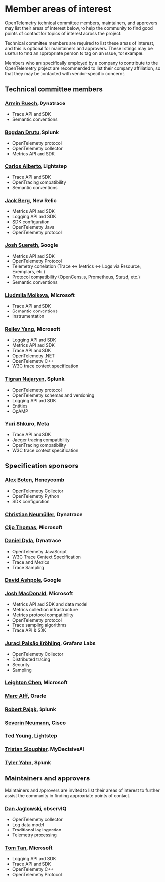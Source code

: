 # Member areas of interest

OpenTelemetry technical committee members, maintainers, and approvers
may list their areas of interest below, to help the community to find
good points of contact for topics of interest across the project.

Technical committee members are required to list these areas of
interest, and this is optional for maintainers and approvers.  These
listings may be useful to find an appropriate person to tag on an
issue, for example.

Members who are specifically employed by a company to contribute to
the OpenTelemetry project are recommended to list their company
affiliation, so that they may be contacted with vendor-specific
concerns.

## Technical committee members

### [Armin Ruech](https://github.com/arminru), Dynatrace

- Trace API and SDK
- Semantic conventions

### [Bogdan Drutu](https://github.com/BogdanDrutu), Splunk

- OpenTelemetry protocol
- OpenTelemetry collector
- Metrics API and SDK

### [Carlos Alberto](https://github.com/carlosalberto), Lightstep

- Trace API and SDK
- OpenTracing compatibility
- Semantic conventions

### [Jack Berg](https://github.com/jack-berg), New Relic

- Metrics API and SDK
- Logging API and SDK
- SDK configuration
- OpenTelemetry Java
- OpenTelemetry protocol

### [Josh Suereth](https://github.com/jsuereth), Google

- Metrics API and SDK
- OpenTelemetry Protocol
- Telemetry correlation (Trace <-> Metrics <-> Logs via Resource, Exemplars, etc.)
- Protocol compatibility (OpenCensus, Prometheus, Statsd, etc.)
- Semantic conventions

### [Liudmila Molkova](https://github.com/lmolkova), Microsoft

- Trace API and SDK
- Semantic conventions
- Instrumentation

### [Reiley Yang](https://github.com/reyang), Microsoft

- Logging API and SDK
- Metrics API and SDK
- Trace API and SDK
- OpenTelemetry .NET
- OpenTelemetry C++
- W3C trace context specification

### [Tigran Najaryan](https://github.com/tigrannajaryan), Splunk

- OpenTelemetry protocol
- OpenTelemetry schemas and versioning
- Logging API and SDK
- Entities
- OpAMP

### [Yuri Shkuro](https://github.com/yurishkuro), Meta

- Trace API and SDK
- Jaeger tracing compatibility
- OpenTracing compatibility
- W3C trace context specification

## Specification sponsors

### [Alex Boten](https://github.com/codeboten), Honeycomb

- OpenTelemetry Collector
- OpenTelemetry Python
- SDK configuration

### [Christian Neumüller](https://github.com/Oberon00), Dynatrace

### [Cijo Thomas](https://github.com/cijothomas), Microsoft

### [Daniel Dyla](https://github.com/dyladan), Dynatrace

- OpenTelemetry JavaScript
- W3C Trace Context Specification
- Trace and Metrics
- Trace Sampling

### [David Ashpole](https://github.com/dashpole), Google

### [Josh MacDonald](https://github.com/jmacd), Microsoft

- Metrics API and SDK and data model
- Metrics collection infrastructure
- Metrics protocol compatibility
- OpenTelemetry protocol
- Trace sampling algorithms
- Trace API & SDK

### [Juraci Paixão Kröhling](https://github.com/jpkrohling), Grafana Labs

- OpenTelemetry Collector
- Distributed tracing
- Security
- Sampling

### [Leighton Chen](https://github.com/lzchen), Microsoft

### [Marc Alff](https://github.com/marcalff), Oracle

### [Robert Pająk](https://github.com/pellared), Splunk

### [Severin Neumann](https://github.com/svrnm), Cisco

### [Ted Young](https://github.com/tedsuo), Lightstep

### [Tristan Sloughter](https://github.com/tsloughter), MyDecisiveAI

### [Tyler Yahn](https://github.com/MrAlias), Splunk

## Maintainers and approvers

Maintainers and approvers are invited to list their areas of interest
to further assist the community in finding appropriate points of
contact.

### [Dan Jaglowski](https://github.com/djaglowski), observIQ

- OpenTelemetry collector
- Log data model
- Traditional log ingestion
- Telemetry processing

### [Tom Tan](https://github.com/ThomsonTan), Microsoft

- Logging API and SDK
- Trace API and SDK
- OpenTelemetry C++
- OpenTelemetry Protocol

<!-- ### [_Your name here_](https://github.com/your_name), Your Company -->
